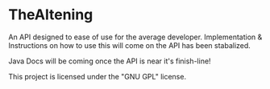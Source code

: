 <h1>TheAltening</h1>
<p>
An API designed to ease of use for the average developer.
Implementation & Instructions on how to use this will come on the API has been stabalized.

Java Docs will be coming once the API is near it's finish-line!

This project is licensed under the "GNU GPL" license.
</p>
